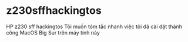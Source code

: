 # z230sffhackingtos
HP z230 sff hackingtos
Tôi muốn tóm tắc nhanh việc tôi đã cài đặt thành công MacOS Big Sur trên máy tính này 
